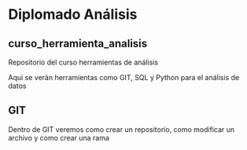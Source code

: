 # Diplomado Análisis
## curso_herramienta_analisis
Repositorio del curso herramientas de análisis


Aqui se verán herramientas como GIT, SQL y Python para el análisis de datos

## GIT 

Dentro de GIT veremos como crear un repositorio, como modificar un archivo y como crear una rama